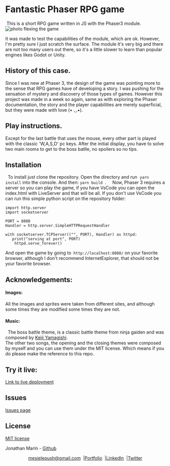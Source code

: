 # Fantastic Phaser RPG game
 This is a short RPG game written in JS with the Phaser3 module.
![photo flexing the game](https://i.imgur.com/5Y3137L.png)  
  
  It was made to test the capabilities of the module, which are ok. However, I'm pretty sure I just scratch the surface. The module it's very big and there are not too many users out there, so it's a little slower to learn than popular engines likes Godot or Unity.

## History of this case.

Since I was new at Phaser 3, the design of the game was pointing more to the sense that RPG games have of developing a story. I was pushing for the sensation of mystery and discovery of those types of games. However this project was made in a week so again, same as with exploring the Phaser documentation, the story and the player capabilities are merely superficial, but they were made with love (• ◡•).


## Play instructions.

Except for the last battle that uses the mouse, every other part is played with the classic 'W,A,S,D' pc keys. After the initial display, you have to solve two main rooms to get to the boss batlle, no spoilers so no tips. 


## Installation  
  To install just clone the repository. Open the directory and run  ```yarn install``` into the console. And then: ```yarn build ```.  
  Now, Phaser 3 requires a server so you can play the game, if you have VsCode you can open the index.html with LiveServer and that will be all. If you don't use VsCode you can run this simple python script on the repository folder:  
 
 ```
import http.server
import socketserver

PORT = 8080
Handler = http.server.SimpleHTTPRequestHandler

with socketserver.TCPServer(("", PORT), Handler) as httpd:
    print("serving at port", PORT)
    httpd.serve_forever()
```

And open the game by going to``` http://localhost:8080/``` on your favorite browser, although I don't recommend InternetExplorer, that should not be your favorite browser.

## Acknowledgements:
#### Images:
All the images and sprites were taken from different sites, and although some 
times they are modified some times they are not.
#### Music:
 
The boss battle theme, is a classic battle theme from ninja gaiden and was composed by [Keiji Yamagishi](https://bit.ly/2OMxW2Z).  
The other two songs, the opening and the closing themes were composed by myself and you can use them under the MIT license. Which means if you do please make the reference to this repo.

## Try it live:
[Link to live deployment](https://5f179f28444ec1f7f61ea158--objective-nobel-a8f862.netlify.app/)
## Issues
[Issues page](https://github.com/mesielepush/NewPhaserTest/issues)  

## License
[MIT license](https://en.wikipedia.org/wiki/MIT_License)

Jonathan Marín - [Github](https://github.com/mesielepush)


<p align="center" style="display: flex; justify-content: center; align-items: center;">
    <a target="_blank" href="https://mail.google.com/mail/?view=cm&fs=1&tf=1&to=mesielepush@gmail.com">
      mesielepush@gmail.com
    </a> &nbsp; |
    <a target="_blank" href="https://github.com/mesielepush?tab=repositories">
       Portfolio
    </a> &nbsp; |
    <a target="_blank" href="https://www.linkedin.com/in/jonathan-nava-mar%C3%ADn-94659318b/">
      LinkedIn
    </a> &nbsp; |
    <a target="_blank" href="">
      Twitter
    </a>
</p>